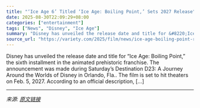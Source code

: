```yaml
---
title: "‘Ice Age 6’ Titled ‘Ice Age: Boiling Point,’ Sets 2027 Release"
date: 2025-08-30T22:09:29+08:00
categories: ["entertainment"]
tags: ["News", "Disney", "Ice Age"]
summary: "Disney has unveiled the release date and title for &#8220;Ice Age: Boiling Point,&#8221; the sixth installment in the animated prehistoric franchise. The announcement was made during Saturday&#8217;s "
source_url: "https://variety.com/2025/film/news/ice-age-boiling-point-release-date-disney-1236503113/"
---
```


Disney has unveiled the release date and title for &#8220;Ice Age: Boiling Point,&#8221; the sixth installment in the animated prehistoric franchise. The announcement was made during Saturday&#8217;s Destination D23: A Journey Around the Worlds of Disney in Orlando, Fla.. The film is set to hit theaters on Feb. 5, 2027. According to an official description, [&#8230;]

---

*来源: [原文链接](https://variety.com/2025/film/news/ice-age-boiling-point-release-date-disney-1236503113/)*
